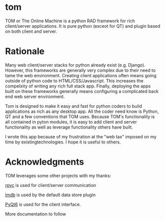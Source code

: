 # tom
TOM or The Online Machine is a python RAD framework for rich client/server applications.  It is pure python (exceot for QT) and plugin based on both client and server.

# Rationale
Many web client/server stacks for python already exist (e.g. Django).  However, this frameworks are generally very complex due to their need to tame the web environment.  Creating client applications often means going outside of python code to HTML/CSS/Javascript.  This increases the compelxity of writing any rich full stack app.  Finally, deploying the apps built on these frameworks generally means configuring a complicated back end web server environment.

Tom is designed to make it easy and fast for python coders to build applications as rich as any desktop app.  All the coder need know is Python, QT and a few conventions that TOM uses.  Because TOM's functionality is all contained in pyton modules, it is easy to add client and server functionality as well as leverage functionality others have built.

I wrote this app because of my frustration at the "web tax" imposed on my time by existingtechnologies.  I hope it is useful to others.

# Acknowledgments

TOM leverages some other projects with my thanks:  

[rpyc](https://github.com/tomerfiliba-org/rpyc) is used for client/server communication

[lmdb](https://lmdb.readthedocs.io/en/release/) is used by the default data store plugin

[PyQt6](https://pypi.org/project/PyQt6/) is used for the client interface.

More documentation to follow
